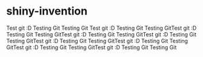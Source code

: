 # shiny-invention
Test git :D
Testing Git
Testing Git
Test git :D
Testing Git
Testing GitTest git :D
Testing Git
Testing GitTest git :D
Testing Git
Testing GitTest git :D
Testing Git
Testing GitTest git :D
Testing Git
Testing GitTest git :D
Testing Git
Testing GitTest git :D
Testing Git
Testing GitTest git :D
Testing Git
Testing Git